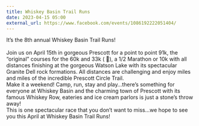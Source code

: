 ```yaml
---
title: Whiskey Basin Trail Runs
date: 2023-04-15 05:00
external_url: https://www.facebook.com/events/1086192222051404/
---
```

It’s the 8th annual Whiskey Basin Trail Runs! <br>
  <br>
  Join us on April 15th in gorgeous Prescott for a point to point 91k, the “original” courses for the 60k and 33k ( 🎉), a 1/2 Marathon or 10k with all distances finishing at the gorgeous Watson Lake with its spectacular Granite Dell rock formations. All distances are challenging and enjoy miles and miles of the incredible Prescott Circle Trail. <br>
  Make it a weekend! Camp, run, stay and play…there’s something for everyone at Whiskey Basin and the charming town of Prescott with its famous Whiskey Row, eateries and ice cream parlors is just a stone’s throw away! <br>
  This is one spectacular race that you don’t want to miss…we hope to see you this April at Whiskey Basin Trail Runs!<br>
  <br>
  
